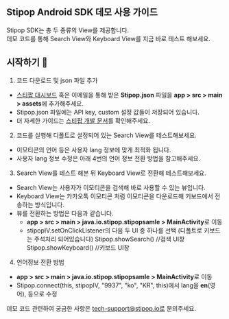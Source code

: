 ## Stipop Android SDK 데모 사용 가이드

Stipop SDK는 총 두 종류의 View를 제공합니다.  
데모 코드를 통해 Search View와 Keyboard View를 지금 바로 테스트 해보세요.
<br/>

## 시작하기 :rocket:  

1. 코드 다운로드 및 json 파일 추가
  - <a href="https://dashboard.stipop.io/" target="_blank">스티팝 대시보드</a> 혹은 이메일을 통해 받은 **Stipop.json** 파일을 **app > src > main > assets**에 추가해주세요.
  - Stipop.json 파일에는 API key, custom 설정 값들이 저장되어 있습니다.
  - 더 자세한 가이드는 <a href="https://docs.stipop.io/en/sdk/android/get-started/quick-start/" target="_blank">스티팝 개발 문서</a>를 확인해주세요.

2. 코드를 실행해 디폴트로 설정되어 있는 Search View를 테스트해보세요.
  - 이모티콘의 언어 등은 사용자 lang 정보에 맞게 최적화 됩니다.
  - 사용자 lang 정보 수정은 아래 4번의 언어 정보 전환 방법을 참고해주세요.

3. Search View를 테스트 해본 뒤 Keyboard View로 전환해 테스트해보세요.
  - Search View는 사용자가 이모티콘을 검색해 바로 사용할 수 있는 뷰입니다.
  - Keyboard View는 카카오톡 이모티콘 처럼 이모티콘을 다운로드해 키보드에서 전송하는 방식입니다.
  - 뷰를 전환하는 방법은 다음과 같습니다.
     - **app > src > main > java.io.stipop.stipopsamle > MainActivity**로 이동
     - stipopIV.setOnClickListener의 다음 두 UI 중 하나를 선택 (디폴트로 키보드는 주석처리 되어있습니다)
          Stipop.showSearch()      //검색 UI창
          Stipop.showKeyboard()    //키보드 UI창

4. 언어정보 전환 방법
  - **app > src > main > java.io.stipop.stipopsamle > MainActivity**로 이동
  - Stipop.connect(this, stipopIV, "9937", "ko", "KR", this)에서 lang을 **en**(영어), 등으로 수정


데모 코드 관련하여 궁금한 사항은 tech-support@stipop.io로 문의주세요.
